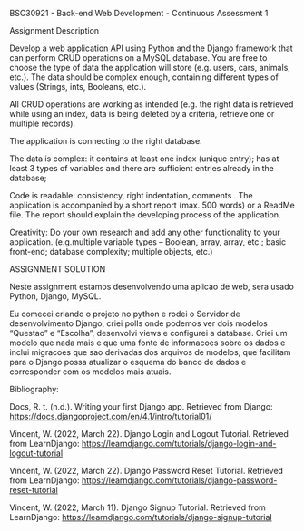 BSC30921 - Back-end Web Development - Continuous Assessment 1

Assignment Description

Develop a web application API using Python and the Django framework that can perform CRUD operations on a MySQL database. You are free to choose the type of data the application will store (e.g. users, cars, animals, etc.). The data should be complex enough, containing different types of values (Strings, ints, Booleans, etc.).

All CRUD operations are working as intended (e.g. the right data is retrieved while using an index, data is being deleted by a criteria, retrieve one or multiple records).

The application is connecting to the right database. 

The data is complex: it contains at least one index (unique entry); has at least 3 types of variables and there are sufficient entries already in the database;

Code is readable: consistency, right indentation, comments
.
The application is accompanied by a short report (max. 500 words) or a ReadMe file. The report should explain the developing process of the application.

Creativity: Do your own research and add any other functionality to your application. (e.g.multiple variable types – Boolean, array, array, etc.; basic front-end; database complexity; multiple objects, etc.)


ASSIGNMENT SOLUTION

Neste assignment estamos desenvolvendo uma aplicao de web, sera usado Python, Django, MySQL.

Eu comecei criando o projeto no python e rodei o Servidor de desenvolvimento Django, criei polls onde podemos ver dois modelos “Questao” e “Escolha”, desenvolvi views e configurei a database. Criei um modelo que nada mais e que uma fonte de informacoes sobre os dados e inclui migracoes que sao derivadas dos arquivos de modelos, que facilitam para o Django possa atualizar o esquema do banco de dados e corresponder com os modelos mais atuais.






Bibliography:

Docs, R. t. (n.d.). Writing your first Django app. Retrieved from Django: https://docs.djangoproject.com/en/4.1/intro/tutorial01/

Vincent, W. (2022, March 22). Django Login and Logout Tutorial. Retrieved from LearnDjango: https://learndjango.com/tutorials/django-login-and-logout-tutorial

Vincent, W. (2022, March 22). Django Password Reset Tutorial. Retrieved from LearnDjango: https://learndjango.com/tutorials/django-password-reset-tutorial

Vincent, W. (2022, March 11). Django Signup Tutorial. Retrieved from LearnDjango: https://learndjango.com/tutorials/django-signup-tutorial


